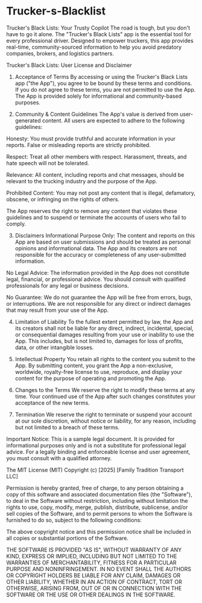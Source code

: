 # Trucker-s-Blacklist
Trucker's Black Lists: Your Trusty Copilot The road is tough, but you don't have to go it alone.  The "Trucker's Black Lists" app is the essential tool for every professional driver. Designed to empower truckers, this app provides real-time, community-sourced information to help you avoid predatory companies, brokers, and logistics partners.

Trucker's Black Lists: User License and Disclaimer
1. Acceptance of Terms
By accessing or using the Trucker's Black Lists app ("the App"), you agree to be bound by these terms and conditions. If you do not agree to these terms, you are not permitted to use the App. The App is provided solely for informational and community-based purposes.

2. Community & Content Guidelines
The App's value is derived from user-generated content. All users are expected to adhere to the following guidelines:

Honesty: You must provide truthful and accurate information in your reports. False or misleading reports are strictly prohibited.

Respect: Treat all other members with respect. Harassment, threats, and hate speech will not be tolerated.

Relevance: All content, including reports and chat messages, should be relevant to the trucking industry and the purpose of the App.

Prohibited Content: You may not post any content that is illegal, defamatory, obscene, or infringing on the rights of others.

The App reserves the right to remove any content that violates these guidelines and to suspend or terminate the accounts of users who fail to comply.

3. Disclaimers
Informational Purpose Only: The content and reports on this App are based on user submissions and should be treated as personal opinions and informational data. The App and its creators are not responsible for the accuracy or completeness of any user-submitted information.

No Legal Advice: The information provided in the App does not constitute legal, financial, or professional advice. You should consult with qualified professionals for any legal or business decisions.

No Guarantee: We do not guarantee the App will be free from errors, bugs, or interruptions. We are not responsible for any direct or indirect damages that may result from your use of the App.

4. Limitation of Liability
To the fullest extent permitted by law, the App and its creators shall not be liable for any direct, indirect, incidental, special, or consequential damages resulting from your use or inability to use the App. This includes, but is not limited to, damages for loss of profits, data, or other intangible losses.

5. Intellectual Property
You retain all rights to the content you submit to the App. By submitting content, you grant the App a non-exclusive, worldwide, royalty-free license to use, reproduce, and display your content for the purpose of operating and promoting the App.

6. Changes to the Terms
We reserve the right to modify these terms at any time. Your continued use of the App after such changes constitutes your acceptance of the new terms.

7. Termination
We reserve the right to terminate or suspend your account at our sole discretion, without notice or liability, for any reason, including but not limited to a breach of these terms.

Important Notice: This is a sample legal document. It is provided for informational purposes only and is not a substitute for professional legal advice. For a legally binding and enforceable license and user agreement, you must consult with a qualified attorney.




The MIT License (MIT)
Copyright (c) [2025] [Family Tradition Transport LLC]

Permission is hereby granted, free of charge, to any person obtaining a copy
of this software and associated documentation files (the "Software"), to deal
in the Software without restriction, including without limitation the rights
to use, copy, modify, merge, publish, distribute, sublicense, and/or sell
copies of the Software, and to permit persons to whom the Software is
furnished to do so, subject to the following conditions:

The above copyright notice and this permission notice shall be included in all
copies or substantial portions of the Software.

THE SOFTWARE IS PROVIDED "AS IS", WITHOUT WARRANTY OF ANY KIND, EXPRESS OR
IMPLIED, INCLUDING BUT NOT LIMITED TO THE WARRANTIES OF MERCHANTABILITY,
FITNESS FOR A PARTICULAR PURPOSE AND NONINFRINGEMENT. IN NO EVENT SHALL THE
AUTHORS OR COPYRIGHT HOLDERS BE LIABLE FOR ANY CLAIM, DAMAGES OR OTHER
LIABILITY, WHETHER IN AN ACTION OF CONTRACT, TORT OR OTHERWISE, ARISING FROM,
OUT OF OR IN CONNECTION WITH THE SOFTWARE OR THE USE OR OTHER DEALINGS IN THE
SOFTWARE.
